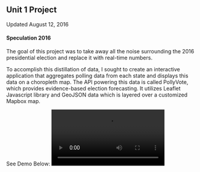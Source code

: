 ## Unit 1 Project
Updated August 12, 2016

#### Speculation 2016

The goal of this project was to take away all the noise surrounding the 2016 presidential election and replace it with real-time numbers.

To accomplish this distillation of data, I sought to create an interactive application that aggregates polling data from each state and displays this data on a choropleth map. The API powering this data is called PollyVote, which provides evidence-based election forecasting. It utilizes Leaflet Javascript library and GeoJSON data which is layered over a customized Mapbox map.



See Demo Below:
![Demo](project_demo.mov)
